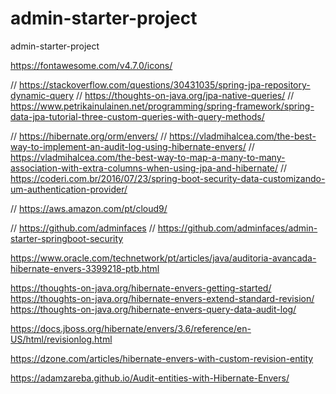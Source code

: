# admin-starter-project
admin-starter-project


https://fontawesome.com/v4.7.0/icons/


// https://stackoverflow.com/questions/30431035/spring-jpa-repository-dynamic-query
// https://thoughts-on-java.org/jpa-native-queries/
// https://www.petrikainulainen.net/programming/spring-framework/spring-data-jpa-tutorial-three-custom-queries-with-query-methods/

// https://hibernate.org/orm/envers/
// https://vladmihalcea.com/the-best-way-to-implement-an-audit-log-using-hibernate-envers/
// https://vladmihalcea.com/the-best-way-to-map-a-many-to-many-association-with-extra-columns-when-using-jpa-and-hibernate/
// https://coderi.com.br/2016/07/23/spring-boot-security-data-customizando-um-authentication-provider/

// https://aws.amazon.com/pt/cloud9/

// https://github.com/adminfaces
// https://github.com/adminfaces/admin-starter-springboot-security



https://www.oracle.com/technetwork/pt/articles/java/auditoria-avancada-hibernate-envers-3399218-ptb.html

https://thoughts-on-java.org/hibernate-envers-getting-started/
https://thoughts-on-java.org/hibernate-envers-extend-standard-revision/
https://thoughts-on-java.org/hibernate-envers-query-data-audit-log/





https://docs.jboss.org/hibernate/envers/3.6/reference/en-US/html/revisionlog.html

https://dzone.com/articles/hibernate-envers-with-custom-revision-entity

https://adamzareba.github.io/Audit-entities-with-Hibernate-Envers/

